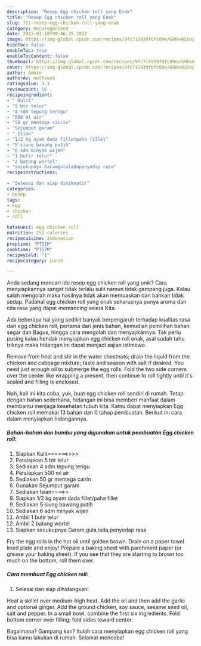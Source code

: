 ```yaml
---
description: "Resep Egg chicken roll yang Enak"
title: "Resep Egg chicken roll yang Enak"
slug: 721-resep-egg-chicken-roll-yang-enak
category: Uncategorized
date: 2023-01-18T09:46:35.192Z
image: https://img-global.cpcdn.com/recipes/9fc715939f0fc09e/680x482cq70/egg-chicken-roll-foto-resep-utama.jpg
hideToc: false
enableToc: true
enableTocContent: false
thumbnail: https://img-global.cpcdn.com/recipes/9fc715939f0fc09e/680x482cq70/egg-chicken-roll-foto-resep-utama.jpg
cover: https://img-global.cpcdn.com/recipes/9fc715939f0fc09e/680x482cq70/egg-chicken-roll-foto-resep-utama.jpg
author: Admin
authorAv: notfound
ratingvalue: 3.1
reviewcount: 16
recipeingredient:
- " Kulit"
- "5 btr telur"
- "4 sdm tepung terigu"
- "500 ml air"
- "50 gr mentega cairin"
- "Sejumput garam"
- " Isian"
- "1/2 kg ayam dada filletpaha fillet"
- "5 siung bawang putih"
- "6 sdm minyak wijen"
- "1 butir telur"
- "2 batang wortel"
- "secukupnya Garamgulaladapenyedap rasa"
recipeinstructions:

- "Selesai dan siap dinikmati!"
categories:
- Resep
tags:
- egg
- chicken
- roll

katakunci: egg chicken roll 
nutrition: 252 calories
recipecuisine: Indonesian
preptime: "PT21M"
cooktime: "PT57M"
recipeyield: "1"
recipecategory: Lunch

---
```





Anda sedang mencari ide resep egg chicken roll yang unik? Cara menyiapkannya sangat tidak terlalu sulit namun tidak gampang juga. Kalau salah mengolah maka hasilnya tidak akan memuaskan dan bahkan tidak sedap. Padahal egg chicken roll yang enak seharusnya punya aroma dan cita rasa yang dapat memancing selera Kita.





Ada beberapa hal yang sedikit banyak berpengaruh terhadap kualitas rasa dari egg chicken roll, pertama dari jenis bahan, kemudian pemilihan bahan segar dan Bagus, hingga cara mengolah dan menyajikannya. Tak perlu pusing kalau hendak menyiapkan egg chicken roll enak,      asal sudah tahu triknya maka hidangan ini dapat menjadi sajian istimewa.














Remove from heat and stir in the water chestnuts; drain the liquid from the chicken and cabbage mixture; taste and season with salt if desired. You need just enough oil to submerge the egg rolls. Fold the two side corners over the center like wrapping a present, then continue to roll tightly until it&#39;s sealed and filling is enclosed.






Nah, kali ini kita coba, yuk, buat egg chicken roll sendiri di rumah. Tetap dengan bahan sederhana, hidangan ini bisa memberi manfaat dalam membantu menjaga kesehatan tubuh kita. Kamu dapat menyiapkan Egg chicken roll memakai 13 bahan dan 0 tahap pembuatan. Berikut ini cara dalam menyiapkan hidangannya.

<!--inarticleads1-->

##### Bahan-bahan dan bumbu yang digunakan untuk pembuatan Egg chicken roll:

1. Siapkan  Kulit======&gt;&gt;&gt;&gt;
1. Persiapkan 5 btr telur
1. Sediakan 4 sdm tepung terigu
1. Persiapkan 500 ml air
1. Sediakan 50 gr mentega cairin
1. Gunakan Sejumput garam
1. Sediakan  Isian====&gt;&gt;
1. Siapkan 1/2 kg ayam dada fillet/paha fillet
1. Sediakan 5 siung bawang putih
1. Sediakan 6 sdm minyak wijen
1. Ambil 1 butir telur
1. Ambil 2 batang wortel
1. Siapkan secukupnya Garam,gula,lada,penyedap rasa


Fry the egg rolls in the hot oil until golden brown. Drain on a paper towel lined plate and enjoy! Prepare a baking sheet with parchment paper (or grease your baking sheet). If you see that they are starting to brown too much on the bottom, roll them over. 

<!--inarticleads2-->

##### Cara membuat Egg chicken roll:


1. Selesai dan siap dihidangkan!

Heat a skillet over medium-high heat. Add the oil and then add the garlic and optional ginger. Add the ground chicken, soy sauce, sesame seed oil, salt and pepper. In a small bowl, combine the first six ingredients. Fold bottom corner over filling; fold sides toward center. 

Bagaimana? Gampang kan? Itulah cara menyiapkan egg chicken roll yang bisa kamu lakukan di rumah. Selamat mencoba!
